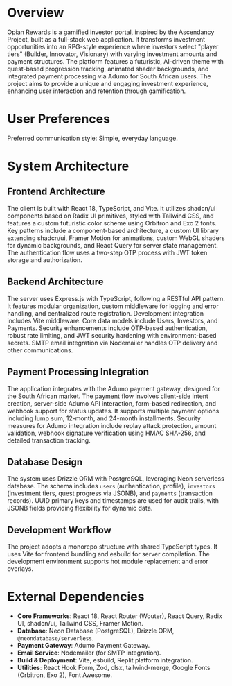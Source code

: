 # Overview

Opian Rewards is a gamified investor portal, inspired by the Ascendancy Project, built as a full-stack web application. It transforms investment opportunities into an RPG-style experience where investors select "player tiers" (Builder, Innovator, Visionary) with varying investment amounts and payment structures. The platform features a futuristic, AI-driven theme with quest-based progression tracking, animated shader backgrounds, and integrated payment processing via Adumo for South African users. The project aims to provide a unique and engaging investment experience, enhancing user interaction and retention through gamification.

# User Preferences

Preferred communication style: Simple, everyday language.

# System Architecture

## Frontend Architecture
The client is built with React 18, TypeScript, and Vite. It utilizes shadcn/ui components based on Radix UI primitives, styled with Tailwind CSS, and features a custom futuristic color scheme using Orbitron and Exo 2 fonts. Key patterns include a component-based architecture, a custom UI library extending shadcn/ui, Framer Motion for animations, custom WebGL shaders for dynamic backgrounds, and React Query for server state management. The authentication flow uses a two-step OTP process with JWT token storage and authorization.

## Backend Architecture
The server uses Express.js with TypeScript, following a RESTful API pattern. It features modular organization, custom middleware for logging and error handling, and centralized route registration. Development integration includes Vite middleware. Core data models include Users, Investors, and Payments. Security enhancements include OTP-based authentication, robust rate limiting, and JWT security hardening with environment-based secrets. SMTP email integration via Nodemailer handles OTP delivery and other communications.

## Payment Processing Integration
The application integrates with the Adumo payment gateway, designed for the South African market. The payment flow involves client-side intent creation, server-side Adumo API interaction, form-based redirection, and webhook support for status updates. It supports multiple payment options including lump sum, 12-month, and 24-month installments. Security measures for Adumo integration include replay attack protection, amount validation, webhook signature verification using HMAC SHA-256, and detailed transaction tracking.

## Database Design
The system uses Drizzle ORM with PostgreSQL, leveraging Neon serverless database. The schema includes `users` (authentication, profile), `investors` (investment tiers, quest progress via JSONB), and `payments` (transaction records). UUID primary keys and timestamps are used for audit trails, with JSONB fields providing flexibility for dynamic data.

## Development Workflow
The project adopts a monorepo structure with shared TypeScript types. It uses Vite for frontend bundling and esbuild for server compilation. The development environment supports hot module replacement and error overlays.

# External Dependencies

- **Core Frameworks**: React 18, React Router (Wouter), React Query, Radix UI, shadcn/ui, Tailwind CSS, Framer Motion.
- **Database**: Neon Database (PostgreSQL), Drizzle ORM, `@neondatabase/serverless`.
- **Payment Gateway**: Adumo Payment Gateway.
- **Email Service**: Nodemailer (for SMTP integration).
- **Build & Deployment**: Vite, esbuild, Replit platform integration.
- **Utilities**: React Hook Form, Zod, clsx, tailwind-merge, Google Fonts (Orbitron, Exo 2), Font Awesome.